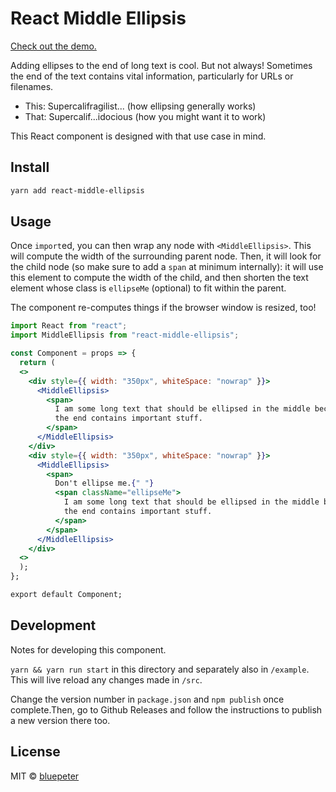 # React Middle Ellipsis

[Check out the demo.](https://bluepeter.github.io/react-middle-ellipsis/)

Adding ellipses to the end of long text is cool. But not always! Sometimes the
end of the text contains vital information, particularly for URLs or filenames.

- This: Supercalifragilist... (how ellipsing generally works)
- That: Supercalif...idocious (how you might want it to work)

This React component is designed with that use case in mind.

## Install

```bash
yarn add react-middle-ellipsis
```

## Usage

Once `import`ed, you can then wrap any node with `<MiddleEllipsis>`. This will
compute the width of the surrounding parent node. Then, it will look for the
child node (so make sure to add a `span` at minimum internally): it will use
this element to compute the width of the child, and then shorten the text
element whose class is `ellipseMe` (optional) to fit within the parent.

The component re-computes things if the browser window is resized, too!

```jsx
import React from "react";
import MiddleEllipsis from "react-middle-ellipsis";

const Component = props => {
  return (
  <>
    <div style={{ width: "350px", whiteSpace: "nowrap" }}>
      <MiddleEllipsis>
        <span>
          I am some long text that should be ellipsed in the middle because
          the end contains important stuff.
        </span>
      </MiddleEllipsis>
    </div>
    <div style={{ width: "350px", whiteSpace: "nowrap" }}>
      <MiddleEllipsis>
        <span>
          Don't ellipse me.{" "}
          <span className="ellipseMe">
            I am some long text that should be ellipsed in the middle because
            the end contains important stuff.
          </span>
        </span>
      </MiddleEllipsis>
    </div>
  <>
  );
};

export default Component;
```

## Development

Notes for developing this component.

`yarn && yarn run start` in this directory and separately also in `/example`.
This will live reload any changes made in `/src`.

Change the version number in `package.json` and `npm publish` once
complete.Then, go to Github Releases and follow the instructions to publish a
new version there too.

## License

MIT © [bluepeter](https://github.com/bluepeter)
